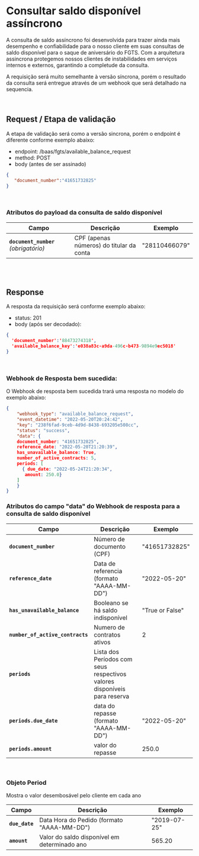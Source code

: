 # Consultar saldo disponível assíncrono

A consulta de saldo assíncrono foi desenvolvida para trazer ainda mais desempenho e confiabilidade para o nosso cliente em suas consultas de saldo disponível para o saque de aniversário do FGTS. Com a arquitetura assincrona protegemos nossos clientes de instabilidades em serviços internos e externos, garantindo a completude da consulta.

A requisição será muito semelhante à versão síncrona, porém o resultado da consulta será entregue através de um webhook que será detalhado na sequencia.

<br> 

## Request / Etapa de validação

A etapa de validação será como a versão sincrona, porém o endpoint é diferente conforme exemplo abaixo:

- endpoint: /baas/fgts/available_balance_request
- method: POST
- body (antes de ser assinado)

```json
{
   "document_number":"41651732825"
}
```

<br>

### Atributos do payload da consulta de saldo disponível


| Campo                                 | Descrição                                | Exemplo |
|---------------------------------------|------------------------------------------|---------|
| **`document_number`** _(obrigatório)_ | CPF (apenas números) do titular da conta | "28110466079"   |

<br>
<br>

## Response


A resposta da requisição será conforme exemplo abaixo:

- status: 201
- body (após ser decodado): 

```json
{
  'document_number':'88473274318',
  'available_balance_key':'e038a83c-a9da-496c-b473-9894e9ec5018'
}
```

<br>


### Webhook de Resposta bem sucedida:

O Webhook de resposta bem sucedida trará uma resposta no modelo do exemplo abaixo:

```json
{
    "webhook_type": "available_balance_request",
    "event_datetime": "2022-05-20T20:24:42",
    "key": "238f6fad-9ceb-4d9d-8438-693205e508cc",
    "status": "success",
    "data": {
    document_number: "41651732825",
    reference_date: "2022-05-20T21:20:39",
    has_unavailable_balance: True,
    number_of_active_contracts: 5,
    periods: [
      { due_date: "2022-05-24T21:20:34",
       amount: 250.0}
    ]
    }
}
```

### Atributos do campo "data" do Webhook de resposta para a consulta de saldo disponível

| Campo                            | Descrição                                          | Exemplo                             |
|----------------------------------|----------------------------------------------------|-------------------------------------|
| **`document_number`**            | Número de documento (CPF)                          | "41651732825"                       |
| **`reference_date`**             | Data de referencia (formato "AAAA-MM-DD")          | "2022-05-20"                        |
| **`has_unavailable_balance`**    | Booleano se há saldo indisponível                  | "True or False"                     |
| **`number_of_active_contracts`** | Numero de contratos ativos                         | 2                                   |
| **`periods`**                    | Lista dos Períodos com seus respectivos valores disponíveis para reserva|                                     |
| **`periods.due_date`**           | data do repasse (formato "AAAA-MM-DD")             | "2022-05-20"                        |
| **`periods.amount`**             | valor do repasse                                   | 250.0                               |

<br>



### Objeto Period
Mostra o valor desembosável pelo cliente em cada ano <a name=objeto-period></a>

| Campo          | Descrição                                    | Exemplo      |
|----------------|----------------------------------------------|--------------|
| **`due_date`** | Data Hora do Pedido (formato "AAAA-MM-DD")   | "2019-07-25" |
| **`amount`**   | Valor do saldo disponível em determinado ano | 565.20       |